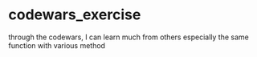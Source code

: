 # codewars_exercise
through the codewars,  I can learn much from others especially the same function with various method
